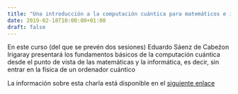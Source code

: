 ```yaml
---
title: "Una introducción a la computación cuántica para matemáticos e informáticos (I)"
date: 2019-02-18T10:00:00+01:00
draft: false
---
```


En este curso (del que se prevén dos sesiones) Eduardo Sáenz de Cabeźon Irigaray presentará los fundamentos básicos de la computación cuántica desde el punto de vista de las matemáticas y la informática, es decir, sin entrar en la física de un ordenador cuántico

<!--more-->

La información sobre esta charla está disponible en el <a href="https://seminariomirianandres.unirioja.es/2019/02/18/minicurso-una-introduccion-a-la-computacion-cuantica-para-matematicos-e-informaticos-i/">siguiente enlace</a>



